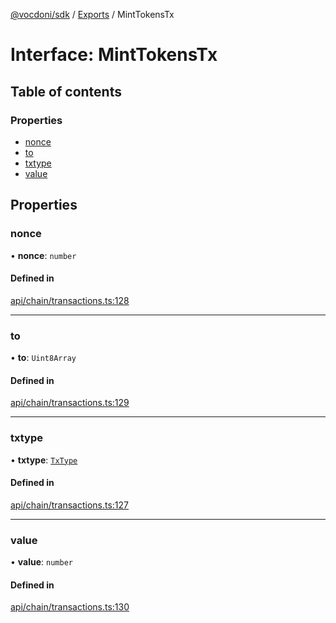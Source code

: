[@vocdoni/sdk](/sdk) / [Exports](../modules) / MintTokensTx

# Interface: MintTokensTx

## Table of contents

### Properties

- [nonce](MintTokensTx#nonce)
- [to](MintTokensTx#to)
- [txtype](MintTokensTx#txtype)
- [value](MintTokensTx#value)

## Properties

### nonce

• **nonce**: `number`

#### Defined in

[api/chain/transactions.ts:128](https://github.com/vocdoni/vocdoni-sdk/blob/0a4464c/src/api/chain/transactions.ts#L128)

___

### to

• **to**: `Uint8Array`

#### Defined in

[api/chain/transactions.ts:129](https://github.com/vocdoni/vocdoni-sdk/blob/0a4464c/src/api/chain/transactions.ts#L129)

___

### txtype

• **txtype**: [`TxType`](../enums/TxType)

#### Defined in

[api/chain/transactions.ts:127](https://github.com/vocdoni/vocdoni-sdk/blob/0a4464c/src/api/chain/transactions.ts#L127)

___

### value

• **value**: `number`

#### Defined in

[api/chain/transactions.ts:130](https://github.com/vocdoni/vocdoni-sdk/blob/0a4464c/src/api/chain/transactions.ts#L130)
